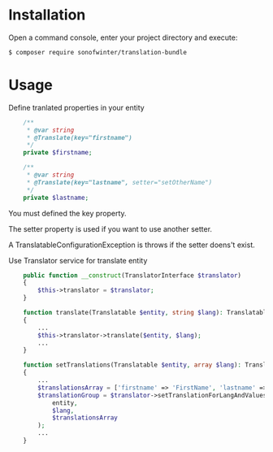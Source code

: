 Installation
============


Open a command console, enter your project directory and execute:

```bash
$ composer require sonofwinter/translation-bundle
```

Usage
=====

Define tranlated properties in your entity

```php
    /**
     * @var string
     * @Translate(key="firstname")
     */
    private $firstname;

    /**
     * @var string
     * @Translate(key="lastname", setter="setOtherName")
     */
    private $lastname;
```

You must defined the key property. 

The setter property is used if you want to use another setter.

A TranslatableConfigurationException is throws if the setter doens't exist.

Use Translator service for translate entity

```php
    public function __construct(TranslatorInterface $translator)
    {
        $this->translator = $translator;
    }

    function translate(Translatable $entity, string $lang): Translatable
    {
        ...
        $this->translator->translate($entity, $lang);
        ...
    }

    function setTranslations(Translatable $entity, array $lang): Translatable
    {
        ...
        $translationsArray = ['firstname' => 'FirstName', 'lastname' => 'LastName'];
        $translationGroup = $translator->setTranslationForLangAndValues(
            entity,
            $lang,
            $translationsArray
        );
        ...
    }
```

